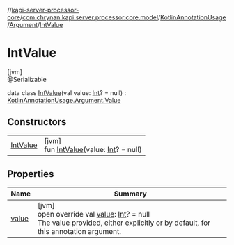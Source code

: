 //[kapi-server-processor-core](../../../../../index.md)/[com.chrynan.kapi.server.processor.core.model](../../../index.md)/[KotlinAnnotationUsage](../../index.md)/[Argument](../index.md)/[IntValue](index.md)

# IntValue

[jvm]\
@Serializable

data class [IntValue](index.md)(val value: [Int](https://kotlinlang.org/api/latest/jvm/stdlib/kotlin/-int/index.html)? = null) : [KotlinAnnotationUsage.Argument.Value](../-value/index.md)

## Constructors

| | |
|---|---|
| [IntValue](-int-value.md) | [jvm]<br>fun [IntValue](-int-value.md)(value: [Int](https://kotlinlang.org/api/latest/jvm/stdlib/kotlin/-int/index.html)? = null) |

## Properties

| Name | Summary |
|---|---|
| [value](value.md) | [jvm]<br>open override val [value](value.md): [Int](https://kotlinlang.org/api/latest/jvm/stdlib/kotlin/-int/index.html)? = null<br>The value provided, either explicitly or by default, for this annotation argument. |
